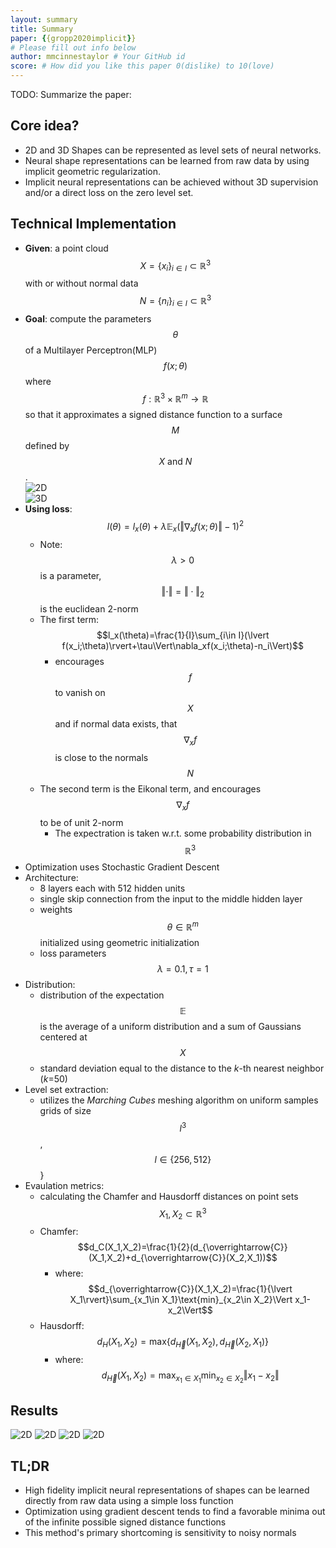 ```yaml
---
layout: summary
title: Summary
paper: {{gropp2020implicit}}
# Please fill out info below
author: mmcinnestaylor # Your GitHub id
score: # How did you like this paper 0(dislike) to 10(love)
---
```


TODO: Summarize the paper:
## Core idea?  
* 2D and 3D Shapes can be represented as level sets of neural networks.    
* Neural shape representations can be learned from raw data by using implicit geometric regularization.  
* Implicit neural representations can be achieved without 3D supervision and/or a direct loss on the zero level set.     

## Technical Implementation  
* **Given**: a point cloud $$X = \{x_i\}_{i\in I}\subset\mathbb{R}^3$$ with or without normal data $$N =\{n_i\}_{i\in I}\subset\mathbb{R}^3$$  
* **Goal**: compute the parameters $$\theta$$ of a Multilayer Perceptron(MLP) $$f(x;\theta)$$ where $$f:\mathbb{R}^3\times\mathbb{R}^m\rightarrow\mathbb{R}$$ so that it approximates a signed distance function to a surface $$M$$ defined by $$X\text{ and }N$$.  
![2D](gropp2020implicit_1_a.png)  
![3D](gropp2020implicit_1_b.png)   
* **Using loss**: $$l(\theta) = l_x(\theta) + \lambda\mathbb{E}_x(\Vert\nabla_xf(x;\theta)\Vert-1)^2$$  
	* Note: $$\lambda>0$$  is a parameter, $$\Vert\cdot\Vert=\Vert\cdot\Vert_2$$ is the euclidean 2-norm    
	* The first term: $$l_x(\theta)=\frac{1}{I}\sum_{i\in I}(\lvert f(x_i;\theta)\rvert+\tau\Vert\nabla_xf(x_i;\theta)-n_i\Vert)$$  
		* encourages $$f$$ to vanish on $$X$$ and if normal data exists, that $$\nabla_xf$$ is close to the normals $$N$$    
	* The second term is the Eikonal term, and encourages $$\nabla_xf$$ to be of unit 2-norm  
		* The expectration is taken w.r.t. some probability distribution in $$\mathbb{R}^3$$  
* Optimization uses Stochastic Gradient Descent  
* Architecture:  
	* 8 layers each with 512 hidden units   
	* single skip connection from the input to the middle hidden layer  
	* weights $$\theta\in\mathbb{R}^m$$ initialized using geometric initialization  
	* loss parameters $$\lambda=0.1, \tau=1$$  
* Distribution:  
	* distribution of the expectation $$\mathbb{E}$$ is the average of a uniform distribution and a sum of Gaussians centered at $$X$$  
	* standard deviation equal to the distance to the *k*-th nearest neighbor (*k*=50)  
* Level set extraction:  
	* utilizes the *Marching Cubes* meshing algorithm on uniform samples grids of size $$l^3$$, $$l\in\{256,512\}$$}  
* Evaulation metrics:  
	* calculating the Chamfer and Hausdorff distances on point sets $$X_1,X_2\subset\mathbb{R}^3$$  
	* Chamfer: $$d_C(X_1,X_2)=\frac{1}{2}(d_{\overrightarrow{C}}(X_1,X_2)+d_{\overrightarrow{C}}(X_2,X_1))$$  
		* where: $$d_{\overrightarrow{C}}(X_1,X_2)=\frac{1}{\lvert X_1\rvert}\sum_{x_1\in X_1}\text{min}_{x_2\in X_2}\Vert x_1-x_2\Vert$$
	* Hausdorff: $$d_H(X_1,X_2)=\text{max}\{d_{\overrightarrow{H}}(X_1,X_2),d_{\overrightarrow{H}}(X_2,X_1)\}$$  
		* where: $$d_{\overrightarrow{H}}(X_1,X_2)=\text{max}_{x_1\in X_1}\text{min}_{x_2\in X_2}\Vert x_1-x_2\Vert$$


## Results  
![2D](gropp2020implicit_1_c.png)
![2D](gropp2020implicit_1_d.png)
![2D](gropp2020implicit_1_e.png)
![2D](gropp2020implicit_1_f.png)  

## TL;DR
* High fidelity implicit neural representations of shapes can be learned directly from raw data using a simple loss function  
* Optimization using gradient descent tends to find a favorable minima out of the infinite possible signed distance functions  
* This method's primary shortcoming is sensitivity to noisy normals
